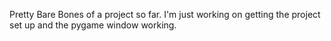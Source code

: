 Pretty Bare Bones of a project so far. I'm just working on getting the project set up and the pygame window working.
